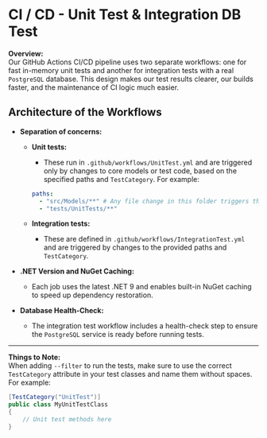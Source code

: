 # CI / CD - Unit Test & Integration DB Test

**Overview:**  
Our GitHub Actions CI/CD pipeline uses two separate workflows: one for fast in-memory unit tests and another for integration tests with a real `PostgreSQL` database. This design makes our test results clearer, our builds faster, and the maintenance of CI logic much easier.

## Architecture of the Workflows

- **Separation of concerns:**

  - **Unit tests:**

    - These run in `.github/workflows/UnitTest.yml` and are triggered only by changes to core models or test code, based on the specified paths and `TestCategory`.
      For example:

    ```yaml
    paths:
      - "src/Models/**" # Any file change in this folder triggers the workflow.
      - "tests/UnitTests/**"
    ```

  - **Integration tests:**
    - These are defined in `.github/workflows/IntegrationTest.yml` and are triggered by changes to the provided paths and `TestCategory`.

- **.NET Version and NuGet Caching:**
  - Each job uses the latest .NET 9 and enables built-in NuGet caching to speed up dependency restoration.
- **Database Health-Check:**
  - The integration test workflow includes a health-check step to ensure the `PostgreSQL` service is ready before running tests.

---

**Things to Note:**  
When adding `--filter` to run the tests, make sure to use the correct `TestCategory` attribute in your test classes and name them without spaces. For example:

```csharp
[TestCategory("UnitTest")]
public class MyUnitTestClass
{
    // Unit test methods here
}
```

